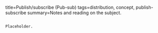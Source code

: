 title=Publish/subscribe (Pub-sub)
tags=distribution, concept, publish-subscribe
summary=Notes and reading on the subject.
~~~~~~

Placeholder.

